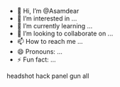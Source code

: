 - 👋 Hi, I’m @Asamdear
- 👀 I’m interested in ...
- 🌱 I’m currently learning ...
- 💞️ I’m looking to collaborate on ...
- 📫 How to reach me ...
- 😄 Pronouns: ...
- ⚡ Fun fact: ...

<!---
Asamdear/Asamdear is a ✨ special ✨ repository because its `README.md` (this file) appears on your GitHub profile.
You can click the Preview link to take a look at your changes.
--->
headshot hack
panel gun all
